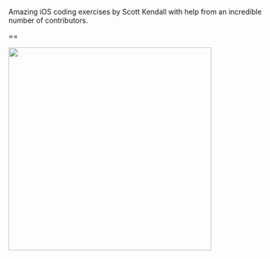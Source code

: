 Amazing iOS coding exercises by Scott Kendall with help from an incredible number of contributors.

==

<img src = "https://avatars1.githubusercontent.com/u/8561716?v=2&s=96" width=400> 
